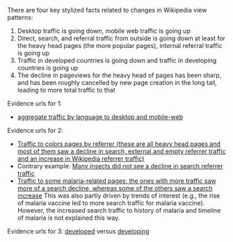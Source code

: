 There are four key stylized facts related to changes in Wikipedia view patterns:

1. Desktop traffic is going down, mobile web traffic is going up
2. Direct, search, and referral traffic from outside is going down at least for the heavy head pages (the more popular pages), internal referral traffic is going up
3. Traffic in developed countries is going down and traffic in developing countries is going up
4. The decline in pageviews for the heavy head of pages has been sharp, and has been roughly cancelled by new page creation in the long tail, leading to more total traffic to that

Evidence urls for 1:

- [aggregate traffic by language to desktop and mobile-web](https://wikipediaviews.org/displayviewsformultiplemonths.php?page=%5Baggregate%5D&allmonths=allmonths&languages[0]=en&languages[1]=de&languages[2]=ru&languages[3]=es&languages[4]=ja&languages[5]=fr&drilldowns[0]=desktop&drilldowns[1]=mobile-web)


Evidence urls for 2:

- [Traffic to colors pages by referrer (these are all heavy head pages and most of them saw a decline in search, external and empty referrer traffic and an increase in Wikipedia referrer traffic)](https://wikipediaviews.org/displayviewsformultiplemonths.php?tag=Colors&months[0]=201904&months[1]=201903&months[2]=201902&months[3]=201901&months[4]=201812&months[5]=201811&months[6]=201810&months[7]=201809&months[8]=201808&months[9]=201807&months[10]=201806&months[11]=201805&months[12]=201804&months[13]=201803&months[14]=201802&months[15]=201801&months[16]=201712&months[17]=201711&language=en&drilldowns[0]=referrer:other-search&drilldowns[1]=referrer:other-external&drilldowns[2]=referrer:other-other&drilldowns[3]=referrer:other-empty&drilldowns[4]=referrer:other-internal&drilldowns[5]=referrer:Wikipedia&userSpecifiedQueryLimit=2000)
- Contrary example: [Many insects did not see a decline in search referrer traffic](https://wikipediaviews.org/displayviewsformultiplemonths.php?tag=Insects&months[0]=201904&months[1]=201903&months[2]=201902&months[3]=201901&months[4]=201812&months[5]=201811&months[6]=201810&months[7]=201809&months[8]=201808&months[9]=201807&months[10]=201806&months[11]=201805&months[12]=201804&months[13]=201803&months[14]=201802&months[15]=201801&months[16]=201712&months[17]=201711&language=en&drilldowns[0]=referrer:other-search&drilldowns[1]=referrer:other-external&drilldowns[2]=referrer:other-other&drilldowns[3]=referrer:other-empty&drilldowns[4]=referrer:other-internal&drilldowns[5]=referrer:Wikipedia&userSpecifiedQueryLimit=2000)
- [Traffic to some malaria-related pages; the ones with more traffic saw more of a search decline, whereas some of the others saw a search increase](https://wikipediaviews.org/displayviewsformultiplemonths.php?tag=Malaria&months[0]=201904&months[1]=201903&months[2]=201902&months[3]=201901&months[4]=201812&months[5]=201811&months[6]=201810&months[7]=201809&months[8]=201808&months[9]=201807&months[10]=201806&months[11]=201805&months[12]=201804&months[13]=201803&months[14]=201802&months[15]=201801&months[16]=201712&months[17]=201711&language=en&drilldowns[0]=referrer:other-search&drilldowns[1]=referrer:other-external&drilldowns[2]=referrer:other-other&drilldowns[3]=referrer:other-empty&drilldowns[4]=referrer:other-internal&drilldowns[5]=referrer:Wikipedia&userSpecifiedQueryLimit=2000) This was also partly driven by trends of interest (e.g., the rise of malaria vaccine led to more search traffic for malaria vaccine). However, the increased search traffic to history of malaria and timeline of malaria is not explained this way.

Evidence urls for 3:  [developed](https://wikipediaviews.org/displayviewsformultiplemonths.php?pages[0]=United+States&pages[1]=United+Kingdom&pages[2]=Canada&pages[3]=Australia&pages[4]=New+Zealand&pages[5]=France&pages[6]=Germany&pages[7]=South+Korea&pages[8]=Japan&months[0]=201809&months[1]=201808&months[2]=201807&months[3]=201806&months[4]=201805&months[5]=201804&months[6]=201803&months[7]=201802&months[8]=201801&months[9]=201712&months[10]=201711&months[11]=201710&months[12]=201709&months[13]=201708&months[14]=201707&months[15]=201706&months[16]=201705&months[17]=201704&months[18]=201703&months[19]=201702&months[20]=201701&months[21]=201612&months[22]=201610&months[23]=201609&months[24]=201608&months[25]=201607&months[26]=201606&months[27]=201605&months[28]=201604&months[29]=201603&months[30]=201602&months[31]=201601&months[32]=201512&months[33]=201511&months[34]=201510&months[35]=201509&months[36]=201508&months[37]=201507&months[38]=201506&months[39]=201505&language=en&drilldown=country-total) versus [developing](https://wikipediaviews.org/displayviewsformultiplemonths.php?pages[0]=India&pages[1]=Pakistan&pages[2]=Nigeria&pages[3]=Mexico&pages[4]=Bangladesh&pages[5]=Indonesia&months[0]=201809&months[1]=201808&months[2]=201807&months[3]=201806&months[4]=201805&months[5]=201804&months[6]=201803&months[7]=201802&months[8]=201801&months[9]=201712&months[10]=201711&months[11]=201710&months[12]=201709&months[13]=201708&months[14]=201707&months[15]=201706&months[16]=201705&months[17]=201704&months[18]=201703&months[19]=201702&months[20]=201701&months[21]=201612&months[22]=201610&months[23]=201609&months[24]=201608&months[25]=201607&months[26]=201606&months[27]=201605&months[28]=201604&months[29]=201603&months[30]=201602&months[31]=201601&months[32]=201512&months[33]=201511&months[34]=201510&months[35]=201509&months[36]=201508&months[37]=201507&months[38]=201506&months[39]=201505&language=en&drilldown=country-total)
